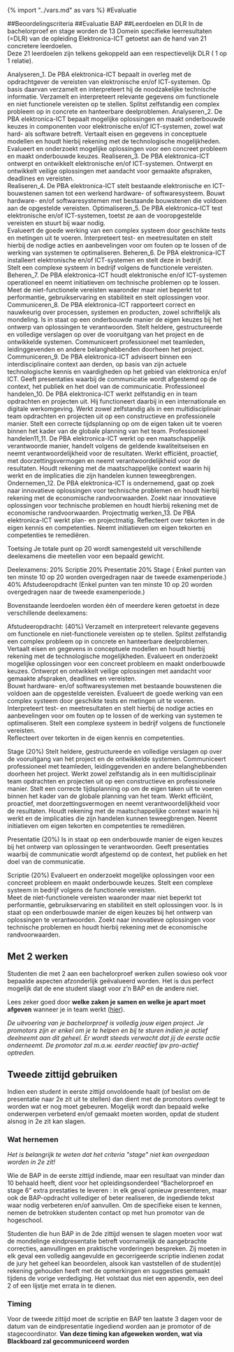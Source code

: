 {% import "../vars.md" as vars %}
#Evaluatie

##Beoordelingscriteria
##Evaluatie BAP 
##Leerdoelen en DLR 
In de bachelorproef en stage worden de 13 Domein specifieke leerresultaten (=DLR) van de opleiding Elektronica-ICT getoetst aan de hand van 21 concretere leerdoelen.  
Deze 21 leerdoelen zijn telkens gekoppeld aan een respectievelijk DLR ( 1 op 1 relatie).  
 
 
Analyseren_1. De PBA elektronica-ICT bepaalt in overleg met de opdrachtgever de vereisten van elektronische en/of ICT-systemen. Op basis daarvan verzamelt en interpreteert hij de noodzakelijke technische informatie. 
Verzamelt en interpreteert relevante gegevens om functionele en niet functionele vereisten op te stellen. 
Splitst zelfstandig een complex probleem op in concrete en hanteerbare deelproblemen. 
Analyseren_2. De PBA elektronica-ICT bepaalt mogelijke oplossingen en maakt onderbouwde keuzes in componenten voor elektronische en/of ICT-systemen, zowel wat hard- als software betreft. 
Vertaalt eisen en gegevens in conceptuele modellen en houdt hierbij rekening met de technologische mogelijkheden. 
Evalueert en onderzoekt mogelijke oplossingen voor een concreet probleem en maakt onderbouwde keuzes. 
Realiseren_3. De PBA elektronica-ICT ontwerpt en ontwikkelt elektronische en/of ICT-systemen. 
Ontwerpt en ontwikkelt veilige oplossingen met aandacht voor gemaakte afspraken, deadlines en vereisten.  
Realiseren_4. De PBA elektronica-ICT stelt bestaande elektronische en ICT-bouwstenen samen tot een werkend hardware- of softwaresysteem. 
Bouwt hardware- en/of softwaresystemen met bestaande bouwstenen die voldoen aan de opgestelde vereisten. 
Optimaliseren_5. De PBA elektronica-ICT test elektronische en/of ICT-systemen, toetst ze aan de vooropgestelde vereisten en stuurt bij waar nodig.  
Evalueert de goede werking van een complex systeem door geschikte tests en metingen uit te voeren. 
Interpreteert test- en meetresultaten en stelt hierbij de nodige acties en aanbevelingen voor om fouten op te lossen of de werking van systemen te optimaliseren. 
Beheren_6. De PBA elektronica-ICT installeert elektronische en/of ICT-systemen en stelt deze in bedrijf.  
Stelt een complexe systeem in bedrijf volgens de functionele vereisten.  
Beheren_7. De PBA elektronica-ICT houdt elektronische en/of ICT-systemen operationeel en neemt initiatieven om technische problemen op te lossen. 
Meet de niet-functionele vereisten waaronder maar niet beperkt tot performantie, gebruikservaring en stabiliteit en stelt oplossingen voor. 
Communiceren_8. De PBA elektronica-ICT rapporteert correct en nauwkeurig over processen, systemen en producten, zowel schriftelijk als mondeling. 
Is in staat  op een onderbouwde manier de eigen keuzes bij het ontwerp van oplossingen  te verantwoorden. 
Stelt heldere, gestructureerde en volledige verslagen op over de vooruitgang van het project en de ontwikkelde systemen. 
Communiceert professioneel met teamleden, leidinggevenden en andere belanghebbenden doorheen het project. 
Communiceren_9. De PBA elektronica-ICT adviseert binnen een interdisciplinaire context aan derden, op basis van zijn actuele technologische kennis en vaardigheden op het gebied van elektronica en/of ICT. 
Geeft presentaties waarbij de communicatie wordt afgestemd op de context, het publiek en het doel van de communicatie. 
Professioneel handelen_10. De PBA elektronica-ICT werkt zelfstandig en in team opdrachten en projecten uit. Hij functioneert daarbij in een internationale en digitale werkomgeving. 
Werkt zowel zelfstandig als in een multidisciplinair team opdrachten en projecten uit op een constructieve en professionele manier. 
Stelt een correcte tijdsplanning op om de eigen taken uit te voeren binnen het kader van de globale planning van het team. 
Professioneel handelen11_11. De PBA elektronica-ICT werkt op een maatschappelijk verantwoorde manier, handelt volgens de geldende kwaliteitseisen en neemt verantwoordelijkheid voor de resultaten. 
Werkt efficiënt, proactief, met doorzettingsvermogen en neemt verantwoordelijkheid voor de resultaten. 
Houdt rekening met de maatschappelijke context waarin hij werkt en de implicaties die zijn handelen kunnen teweegbrengen. 
Ondernemen_12. De PBA elektronica-ICT is ondernemend, gaat op zoek naar innovatieve oplossingen voor technische problemen en houdt hierbij rekening met de economische randvoorwaarden. 
Zoekt naar innovatieve oplossingen voor technische problemen en houdt hierbij rekening met de economische randvoorwaarden. 
Projectmatig werken_13. De PBA elektronica-ICT werkt plan- en projectmatig. 
Reflecteert over tekorten in de eigen kennis en competenties. 
Neemt initiatieven om eigen tekorten en competenties te remediëren. 
 
Toetsing 
Je totale punt op 20 wordt samengesteld uit verschillende deelexamens die meetellen voor een bepaald gewicht.  
 
Deelexamens: 
20% Scriptie 
20% Presentatie 
20% Stage ( Enkel punten van ten minste 10 op 20 worden overgedragen naar de tweede examenperiode.) 
40% Afstudeeropdracht (Enkel punten van ten minste 10 op 20 worden overgedragen naar de tweede examenperiode.) 
 
Bovenstaande leerdoelen worden één of meerdere keren getoetst in deze verschillende deelexamens: 
 
Afstudeeropdracht: (40%) 
Verzamelt en interpreteert relevante gegevens om functionele en niet-functionele vereisten op te stellen. 
Splitst zelfstandig een complex probleem op in concrete en hanteerbare deelproblemen. 
Vertaalt eisen en gegevens in conceptuele modellen en houdt hierbij rekening met de technologische mogelijkheden. 
Evalueert en onderzoekt mogelijke oplossingen voor een concreet probleem en maakt onderbouwde keuzes. 
Ontwerpt en ontwikkelt veilige oplossingen met aandacht voor gemaakte afspraken, deadlines en vereisten.  
Bouwt hardware- en/of softwaresystemen met bestaande bouwstenen die voldoen aan de opgestelde vereisten. 
Evalueert de goede werking van een complex systeem door geschikte tests en metingen uit te voeren. 
Interpreteert test- en meetresultaten en stelt hierbij de nodige acties en aanbevelingen voor om fouten op te lossen of de werking van systemen te optimaliseren. 
Stelt een complexe systeem in bedrijf volgens de functionele vereisten.  
Reflecteert over tekorten in de eigen kennis en competenties. 
 
Stage (20%) 
Stelt heldere, gestructureerde en volledige verslagen op over de vooruitgang van het project en de ontwikkelde systemen. 
Communiceert professioneel met teamleden, leidinggevenden en andere belanghebbenden doorheen het project. 
Werkt zowel zelfstandig als in een multidisciplinair team opdrachten en projecten uit op een constructieve en professionele manier. 
Stelt een correcte tijdsplanning op om de eigen taken uit te voeren binnen het kader van de globale planning van het team. 
Werkt efficiënt, proactief, met doorzettingsvermogen en neemt verantwoordelijkheid voor de resultaten. 
Houdt rekening met de maatschappelijke context waarin hij werkt en de implicaties die zijn handelen kunnen teweegbrengen. 
Neemt initiatieven om eigen tekorten en competenties te remediëren. 
 
Presentatie (20%) 
Is in staat  op een onderbouwde manier de eigen keuzes bij het ontwerp van oplossingen  te verantwoorden. 
Geeft presentaties waarbij de communicatie wordt afgestemd op de context, het publiek en het doel van de communicatie. 
 
Scriptie (20%) 
Evalueert en onderzoekt mogelijke oplossingen voor een concreet probleem en maakt onderbouwde keuzes. 
Stelt een complexe systeem in bedrijf volgens de functionele vereisten.  
Meet de niet-functionele vereisten waaronder maar niet beperkt tot performantie, gebruikservaring en stabiliteit en stelt oplossingen voor. 
Is in staat  op een onderbouwde manier de eigen keuzes bij het ontwerp van oplossingen  te verantwoorden. 
Zoekt naar innovatieve oplossingen voor technische problemen en houdt hierbij rekening met de economische randvoorwaarden. 

## Met 2 werken
Studenten die met 2 aan een bachelorproef werken zullen sowieso ook voor
bepaalde aspecten afzonderlijk geëvalueerd worden. Het is dus perfect mogelijk
dat de ene student slaagt voor z’n BAP en de andere niet.

Lees zeker goed door **welke zaken je samen en welke je apart moet afgeven**
wanneer je in team werkt ([hier](../deliverables/README.md)).


*De uitvoering van je bachelorproef is volledig jouw eigen project. Je
promotors zijn er enkel om je te helpen en bij te sturen indien je actief
deelneemt aan dit geheel. Er wordt steeds verwacht dat jij de eerste actie
onderneemt. De promotor zal m.a.w. eerder reactief ipv pro-actief optreden.*

## Tweede zittijd gebruiken
Indien een student in eerste zittijd onvoldoende haalt (of beslist om de
presentatie naar 2e zit uit te stellen) dan dient met de promotors overlegt te
worden wat er nog moet gebeuren. Mogelijk wordt dan bepaald welke onderwerpen
verbeterd en/of gemaakt moeten worden, opdat de student alsnog in 2e zit kan
slagen.

### Wat hernemen
*Het is belangrijk te weten dat het criteria "stage" niet kan overgedaan worden
in 2e zit!*

Wie de BAP in de eerste zittijd indiende, maar een resultaat van minder dan 10
behaald heeft, dient voor het opleidingsonderdeel “Bachelorproef en stage 6”
extra prestaties te leveren : in elk geval opnieuw presenteren, maar ook de
BAP-opdracht vollediger of beter realiseren, de ingediende tekst waar nodig
verbeteren en/of aanvullen. Om de specifieke eisen te kennen, nemen de
betrokken studenten contact op met hun promotor van de hogeschool.

Studenten die hun BAP in de 2de zittijd wensen te slagen  moeten voor wat de
mondelinge eindpresentatie betreft voornamelijk de aangebrachte correcties,
aanvullingen en praktische vorderingen bespreken. Zij moeten in elk geval een
volledig aangevulde en gecorrigeerde scriptie indienen zodat de jury het geheel
kan beoordelen, alsook kan vaststellen of de student(e) rekening gehouden heeft
met de opmerkingen en suggesties gemaakt tijdens de vorige verdediging. Het
volstaat dus niet een appendix, een deel 2 of een lijstje met errata in te
dienen.

### Timing
Voor de tweede zittijd moet de scriptie en BAP ten laatste 3 dagen voor de
datum van de eindpresentatie ingediend worden aan je promotor of de
stagecoordinator.  **Van deze timing kan afgeweken worden, wat via Blackboard
zal gecommuniceerd worden**
